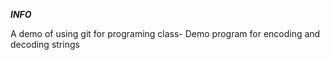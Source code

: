***INFO***

A demo of using git for programing class-
Demo program for encoding and decoding strings